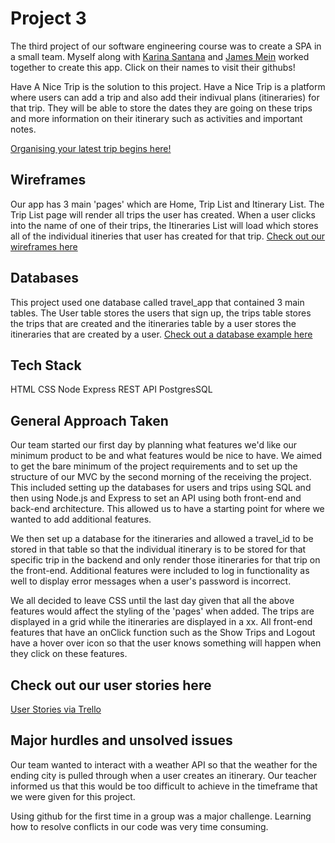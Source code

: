 # Project 3
The third project of our software engineering course was to create a SPA in a small team. Myself along with <a href= "https://github.com/Karina-Santana">Karina Santana</a> and <a href= "https://github.com/JimmyMein">James Mein</a> worked together to create this app. Click on their names to visit their githubs!

Have A Nice Trip is the solution to this project. Have a Nice Trip is a platform where users can add a trip and also add their indivual plans (itineraries) for that trip. They will be able to store the dates they are going on these trips and more information on their itinerary such as activities and important notes.

<a href= "https://gentle-castle-11768.herokuapp.com/">Organising your latest trip begins here!</a>

## Wireframes
Our app has 3 main 'pages' which are Home, Trip List and Itinerary List. The Trip List page will render all trips the user has created. When a user clicks into the name of one of their trips, the Itineraries List will load which stores all of the individual itineries that user has created for that trip.
<a href= "https://wireframe.cc/pro/pp/1bb9130c1555052">Check out our wireframes here</a>

## Databases
This project used one database called travel_app that contained 3 main tables. The User table stores the users that sign up, the trips table stores the trips that are created and the itineraries table by a user stores the itineraries that are created by a user.
<a href= "https://cloud.xara.com/?doc=yT5A6L0nkp">Check out a database example here</a>

## Tech Stack
HTML
CSS 
Node Express
REST API
PostgresSQL

## General Approach Taken
Our team started our first day by planning what features we'd like our minimum product to be and what features would be nice to have. We aimed to get the bare minimum of the project requirements and to set up the structure of our MVC by the second morning of the receiving the project. This included setting up the databases for users and trips using SQL and then using Node.js and Express to set an API using both front-end and back-end architecture. This allowed us to have a starting point for where we wanted to add additional features. 

We then set up a database for the itineraries and allowed a travel_id to be stored in that table so that the individual itinerary is to be stored for that specific trip in the backend and only render those itineraries for that trip on the front-end. Additional features were included to log in functionality as well to display error messages when a user's password is incorrect.

We all decided to leave CSS until the last day given that all the above features would affect the styling of the 'pages' when added. The trips are displayed in a grid while the itineraries are displayed in a xx. All front-end features that have an onClick function such as the Show Trips and Logout have a hover over icon so that the user knows something will happen when they click on these features.

## Check out our user stories here
<a href= "https://trello.com/b/6Pkvy08Z/project-management">User Stories via Trello</a>


## Major hurdles and unsolved issues
Our team wanted to interact with a weather API so that the weather for the ending city is pulled through when a user creates an itinerary. Our teacher informed us that this would be too difficult to achieve in the timeframe that we were given for this project. 

Using github for the first time in a group was a major challenge. Learning how to resolve conflicts in our code was very time consuming. 

